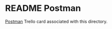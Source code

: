 # README Postman

[Postman](https://trello.com/c/mmkFuAOA/218-read-up-on-get-familiar-with-postman) Trello card associated with this directory.